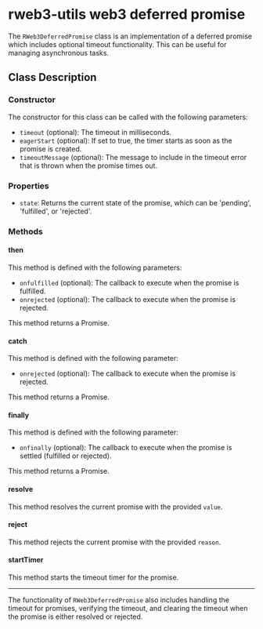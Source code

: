 # rweb3-utils web3 deferred promise


The `RWeb3DeferredPromise` class is an implementation of a deferred promise which includes optional timeout functionality. This can be useful for managing asynchronous tasks.

## Class Description 

### Constructor

The constructor for this class can be called with the following parameters:

- `timeout` (optional): The timeout in milliseconds.
- `eagerStart` (optional): If set to true, the timer starts as soon as the promise is created.
- `timeoutMessage` (optional): The message to include in the timeout error that is thrown when the promise times out.

### Properties

- `state`: Returns the current state of the promise, which can be 'pending', 'fulfilled', or 'rejected'.

### Methods

#### then

This method is defined with the following parameters:

- `onfulfilled` (optional): The callback to execute when the promise is fulfilled.
- `onrejected` (optional): The callback to execute when the promise is rejected.

This method returns a Promise.

#### catch

This method is defined with the following parameter:

- `onrejected` (optional): The callback to execute when the promise is rejected.

This method returns a Promise.

#### finally

This method is defined with the following parameter:

- `onfinally` (optional): The callback to execute when the promise is settled (fulfilled or rejected).

This method returns a Promise.

#### resolve

This method resolves the current promise with the provided `value`.

#### reject

This method rejects the current promise with the provided `reason`.

#### startTimer

This method starts the timeout timer for the promise.

---

The functionality of `RWeb3DeferredPromise` also includes handling the timeout for promises, verifying the timeout, and clearing the timeout when the promise is either resolved or rejected.